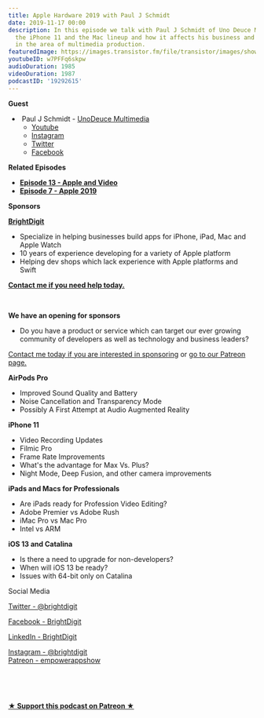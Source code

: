 ```yaml
---
title: Apple Hardware 2019 with Paul J Schmidt
date: 2019-11-17 00:00
description: In this episode we talk with Paul J Schmidt of Uno Deuce Multimedia about
  the iPhone 11 and the Mac lineup and how it affects his business and others especially
  in the area of multimedia production.
featuredImage: https://images.transistor.fm/file/transistor/images/show/122/full_1533929410-artwork.jpg
youtubeID: w7PFFq6skpw
audioDuration: 1985
videoDuration: 1987
podcastID: '19292615'
---
```

<p><b>Guest</b></p><ul><li> Paul J Schmidt - <a href="https://www.unodeuce.com/">UnoDeuce Multimedia</a><ul>
<li><a href="https://www.youtube.com/user/1dpmultimedia?feature=results_main">Youtube</a></li>
<li><a href="https://www.instagram.com/unodeucemedia/">Instagram</a></li>
<li><a href="https://twitter.com/unodeucemedia">Twitter</a></li>
<li><a href="https://www.facebook.com/UnoDeuceMultimedia">Facebook</a></li>
</ul>
</li></ul><p><b>Related Episodes</b></p><ul>
<li><a href="https://share.transistor.fm/s/6321c757"><strong>Episode 13 - Apple and Video</strong></a></li>
<li><a href="https://share.transistor.fm/s/3ee56c45"><strong>Episode 7 - Apple 2019</strong></a></li>
</ul><p><b>Sponsors</b></p><p><a href="https://brightdigit.com/"><strong>BrightDigit</strong></a></p><ul>
<li>Specialize in helping businesses build apps for iPhone, iPad, Mac and Apple Watch</li>
<li>10 years of experience developing for a variety of Apple platform</li>
<li>Helping dev shops which lack experience with Apple platforms and Swift</li>
</ul><p><a href="https://brightdigit.com/contact/"><strong>Contact me if you need help today.</strong></a></p><p><br></p><p><strong>We have an opening for sponsors</strong></p><ul><li>Do you have a product or service which can target our ever growing community of developers as well as technology and business leaders? </li></ul><p><a href="https://brightdigit.com/contact/">Contact me today if you are interested in sponsoring</a> or <a href="https://www.patreon.com/empowerappsshow">go to our Patreon page.</a></p><p><b>AirPods Pro</b></p><ul>
<li>Improved Sound Quality and Battery</li>
<li>Noise Cancellation and Transparency Mode</li>
<li>Possibly A First Attempt at Audio Augmented Reality</li>
</ul><p><b>iPhone 11</b></p><ul>
<li>Video Recording Updates</li>
<li>Filmic Pro</li>
<li>Frame Rate Improvements</li>
<li>What's the advantage for Max Vs. Plus?</li>
<li>Night Mode, Deep Fusion, and other camera improvements</li>
</ul><p><b>iPads and Macs for Professionals</b></p><ul>
<li>Are iPads ready for Profession Video Editing?</li>
<li>Adobe Premier vs Adobe Rush</li>
<li>iMac Pro vs Mac Pro</li>
<li>Intel vs ARM</li>
</ul><p><b>iOS 13 and Catalina</b></p><ul>
<li>Is there a need to upgrade for non-developers?</li>
<li>When will iOS 13 be ready?</li>
<li>Issues with 64-bit only on Catalina</li>
</ul><p>Social Media</p><p><a href="https://twitter.com/brightdigit">Twitter - @brightdigit</a></p><p><a href="http://facebook.com/brightdigit">Facebook - BrightDigit</a></p><p><a href="https://www.linkedin.com/company/bright-digit">LinkedIn - BrightDigit</a></p><p><a href="https://www.instagram.com/brightdigit/">Instagram - @brightdigit</a><br><a href="https://www.patreon.com/empowerappsshow">Patreon - empowerappshow</a></p><p><br></p><p><br></p><p><strong><a href="https://www.patreon.com/empowerappsshow" rel="payment" title="★ Support this podcast on Patreon ★">★ Support this podcast on Patreon ★</a></strong></p>
      

